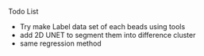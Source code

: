 Todo List
- Try make Label data set of each beads using tools
- add 2D UNET to segment them into difference cluster
- same regression method